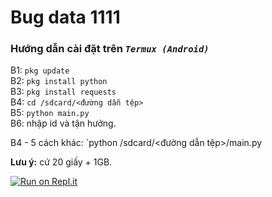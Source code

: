 # Bug data 1111

### Hướng dẫn cài đặt trên _`Termux (Android)`_

B1: `pkg update`  
B2: `pkg install python`  
B3: `pkg install requests`   
B4: `cd /sdcard/<đường dẫn tệp>`  
B5: `python main.py`  
B6: nhập id và tận hưởng.  

B4 - 5 cách khác: `python /sdcard/<đường dẫn tệp>/main.py  

**Lưu ý:** cứ 20 giấy + 1GB.  

[![Run on Repl.it](https://repl.it/badge/github/dangdan2807/bug-data-1111)](https://repl.it/github/dangdan2807/bug-data-1111)